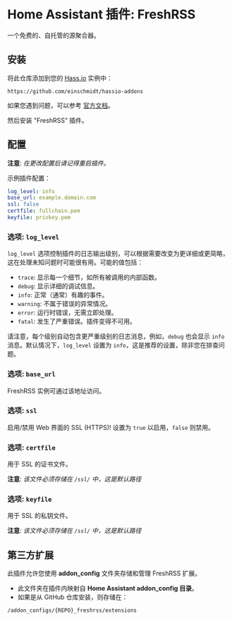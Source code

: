 # Home Assistant 插件: FreshRSS

一个免费的、自托管的源聚合器。

## 安装

将此仓库添加到您的 [Hass.io](https://home-assistant.io/hassio/) 实例中：

`https://github.com/einschmidt/hassio-addons`

如果您遇到问题，可以参考 [官方文档](https://home-assistant.io/hassio/installing_third_party_addons/)。

然后安装 "FreshRSS" 插件。

## 配置

**注意**: _在更改配置后请记得重启插件。_

示例插件配置：

```yaml
log_level: info
base_url: example.domain.com
ssl: false
certfile: fullchain.pem
keyfile: privkey.pem
```

### 选项: `log_level`

`log_level` 选项控制插件的日志输出级别，可以根据需要改变为更详细或更简略，这在处理未知问题时可能很有用。可能的值包括：

- `trace`: 显示每一个细节，如所有被调用的内部函数。
- `debug`: 显示详细的调试信息。
- `info`: 正常（通常）有趣的事件。
- `warning`: 不属于错误的异常情况。
- `error`: 运行时错误，无需立即处理。
- `fatal`: 发生了严重错误。插件变得不可用。

请注意，每个级别自动包含更严重级别的日志消息，例如，`debug` 也会显示 `info` 消息。默认情况下，`log_level` 设置为 `info`，这是推荐的设置，除非您在排查问题。

### 选项: `base_url`

FreshRSS 实例可通过该地址访问。

### 选项: `ssl`

启用/禁用 Web 界面的 SSL (HTTPS)!
设置为 `true` 以启用，`false` 则禁用。

### 选项: `certfile`

用于 SSL 的证书文件。

**注意**: _该文件必须存储在 `/ssl/` 中，这是默认路径_

### 选项: `keyfile`

用于 SSL 的私钥文件。

**注意**: _该文件必须存储在 `/ssl/` 中，这是默认路径_

## 第三方扩展

此插件允许您使用 **addon_config** 文件夹存储和管理 FreshRSS 扩展。

- 此文件夹在插件内映射自 **Home Assistant addon_config 目录**。
- 如果是从 GitHub 仓库安装，则存储在：

```
/addon_configs/{REPO}_freshrss/extensions